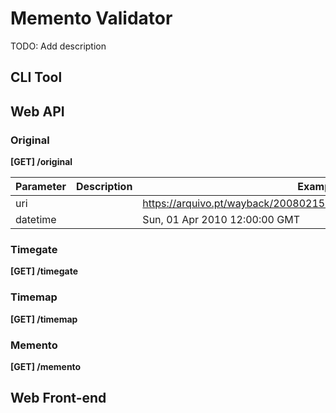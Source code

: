 # Memento Validator
 TODO: Add description
 
## CLI Tool

## Web API

### Original
**[GET] /original**

| Parameter     |  Description | Example  |
|---            |---|---|
| uri           |   | https://arquivo.pt/wayback/20080215125110/http://www.facebook.com/ |
| datetime      |   | Sun, 01 Apr 2010 12:00:00 GMT  |

### Timegate

**[GET] /timegate**

### Timemap

**[GET] /timemap**

### Memento

**[GET] /memento**

## Web Front-end